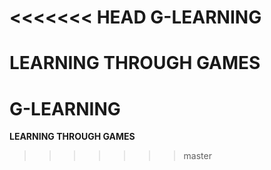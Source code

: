 <<<<<<< HEAD
G-LEARNING
==========

**LEARNING THROUGH GAMES**
=======
G-LEARNING
==========

**LEARNING THROUGH GAMES**
>>>>>>> master
